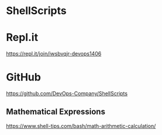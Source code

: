# ShellScripts

# Repl.it
https://repl.it/join/iwsbvqjr-devops1406 

# GitHub
https://github.com/DevOps-Company/ShellScripts

## Mathematical Expressions
https://www.shell-tips.com/bash/math-arithmetic-calculation/